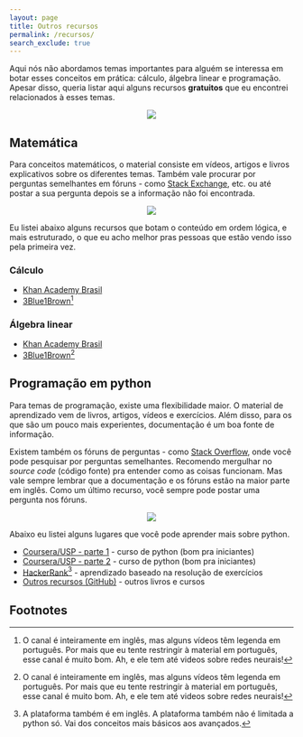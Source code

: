 ```yaml
---
layout: page
title: Outros recursos
permalink: /recursos/
search_exclude: true
---
```


Aqui nós não abordamos temas importantes para alguém se interessa em botar esses conceitos em prática: cálculo, álgebra linear e programação. Apesar disso, queria listar aqui alguns recursos **gratuitos** que eu encontrei relacionados à esses temas.

<div style="text-align:center"><img src="https://media.giphy.com/media/VTxmwaCEwSlZm/giphy.gif" /></div>

## Matemática

Para conceitos matemáticos, o material consiste em vídeos, artigos e livros explicativos sobre os diferentes temas. Também vale procurar por perguntas semelhantes em fóruns - como [Stack Exchange][stack_math], etc. ou até postar a sua pergunta depois se a informação não foi encontrada.

<div style="text-align:center"><img src="https://media.giphy.com/media/HBWbIuHvXI2Eo/giphy.gif" /></div>

Eu listei abaixo alguns recursos que botam o conteúdo em ordem lógica, e mais estruturado, o que eu acho melhor pras pessoas que estão vendo isso pela primeira vez.

### Cálculo

* [Khan Academy Brasil][khan_calc]
* [3Blue1Brown][3b1b_calc][^1]

### Álgebra linear

* [Khan Academy Brasil][khan_al]
* [3Blue1Brown][3b1b_al][^1]

## Programação em python

Para temas de programação, existe uma flexibilidade maior. O material de aprendizado vem de livros, artigos, vídeos e exercícios. Além disso, para os que são um pouco mais experientes, documentação é um boa fonte de informação.

Existem também os fóruns de perguntas - como [Stack Overflow][stack_over], onde você pode pesquisar por perguntas semelhantes. Recomendo mergulhar no *source code* (código fonte) pra entender como as coisas funcionam. Mas vale sempre lembrar que a documentação e os fóruns estão na maior parte em inglês. Como um último recurso, você sempre pode postar uma pergunta nos fóruns.


<div style="text-align:center"><img src="https://media.giphy.com/media/mCRJDo24UvJMA/giphy.gif" /></div>

Abaixo eu listei alguns lugares que você pode aprender mais sobre python.

* [Coursera/USP - parte 1][coursera_1] - curso de python (bom pra iniciantes)
* [Coursera/USP - parte 2][coursera_2] - curso de python (bom pra iniciantes)
* [HackerRank][hackerrank][^2] - aprendizado baseado na resolução de exercícios
* [Outros recursos (GitHub)][git_rec] - outros livros e cursos

## Footnotes
[^1]: O canal é inteiramente em inglês, mas alguns vídeos têm legenda em português. Por mais que eu tente restringir à material em português, esse canal é muito bom. Ah, e ele tem até videos sobre redes neurais!
[^2]: A plataforma também é em inglês. A plataforma também não é limitada a python só. Vai dos conceitos mais básicos aos avançados.

[stack_math]: https://math.stackexchange.com/
[stack_over]: https://pt.stackoverflow.com/
[khan_calc]: https://pt.khanacademy.org/math/calculus-home
[khan_al]: https://pt.khanacademy.org/math/linear-algebra
[3b1b_calc]: https://www.youtube.com/playlist?list=PLZHQObOWTQDMsr9K-rj53DwVRMYO3t5Yr
[3b1b_al]:https://www.youtube.com/playlist?list=PLZHQObOWTQDPD3MizzM2xVFitgF8hE_ab
[coursera_1]: https://www.coursera.org/learn/ciencia-computacao-python-conceitos
[coursera_2]: https://www.coursera.org/learn/ciencia-computacao-python-conceitos-2
[hackerrank]: https://www.hackerrank.com/domains/python
[git_rec]: https://github.com/learnbr/python